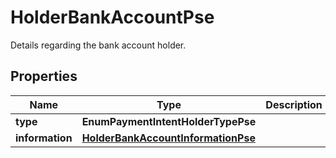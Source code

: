 

# HolderBankAccountPse

Details regarding the bank account holder.

## Properties

| Name | Type | Description | Notes |
|------------ | ------------- | ------------- | -------------|
|**type** | **EnumPaymentIntentHolderTypePse** |  |  [optional] |
|**information** | [**HolderBankAccountInformationPse**](HolderBankAccountInformationPse.md) |  |  [optional] |




